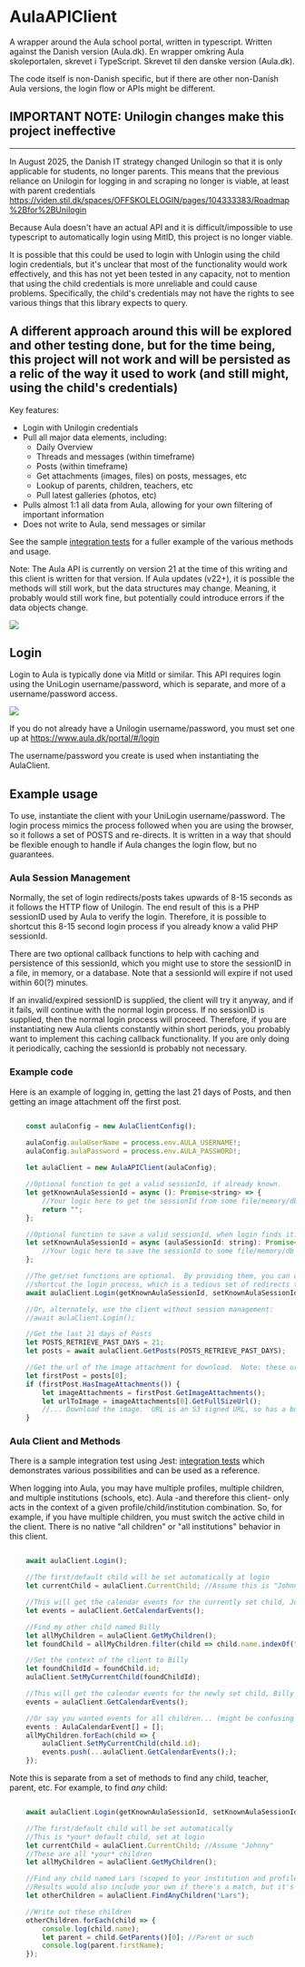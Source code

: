 # AulaAPIClient

A wrapper around the Aula school portal, written in typescript. Written against the Danish version (Aula.dk).
En wrapper omkring Aula skoleportalen, skrevet i TypeScript. Skrevet til den danske version (Aula.dk).

The code itself is non-Danish specific, but if there are other non-Danish Aula versions, the login flow or APIs might be different.

## IMPORTANT NOTE: Unilogin changes make this project ineffective
--------------------
In August 2025, the Danish IT strategy changed Unilogin so that it is only applicable for students, no longer parents.  This means that the previous reliance on Unilogin for logging in and scraping no longer is viable, at least with parent credentials
https://viden.stil.dk/spaces/OFFSKOLELOGIN/pages/104333383/Roadmap%2Bfor%2BUnilogin

Because Aula doesn't have an actual API and it is difficult/impossible to use typescript to automatically login using MitID, this project is no longer viable.  

It is possible that this could be used to login with Unlogin using the child login credentials, but it's unclear that most of the functionality would work effectively, and this has not yet been tested in any capacity, not to mention that using the child credentials is more unreliable and could cause problems.  Specifically, the child's credentials may not have the rights to see various things that this library expects to query.

A different approach around this will be explored and other testing done, but for the time being, this project will not work and will be persisted as a relic of the way it used to work (and still might, using the child's credentials)
--------------------

Key features:
- Login with Unilogin credentials
- Pull all major data elements, including:
    - Daily Overview
    - Threads and messages (within timeframe)
    - Posts (within timeframe)
    - Get attachments (images, files) on posts, messages, etc
    - Lookup of parents, children, teachers, etc
    - Pull latest galleries (photos, etc)
- Pulls almost 1:1 all data from Aula, allowing for your own filtering of important information
- Does not write to Aula, send messages or similar

See the sample [integration tests](/tests/defaultIntegration.test.ts) for a fuller example of the various methods and usage.

Note: The Aula API is currently on version 21 at the time of this writing and this client is written for that version.  If Aula updates (v22+), it is possible the methods will still work, but the data structures may change. Meaning, it probably would still work fine, but potentially could introduce errors if the data objects change.


![](./media/aula-logo.png)

## Login

Login to Aula is typically done via MitId or similar.  This API requires login using the UniLogin username/password, which is separate, and more of a username/password access. 

![](./media/uni-login.png)

If you do not already have a Unilogin username/password, you must set one up at
https://www.aula.dk/portal/#/login

The username/password you create is used when instantiating the AulaClient.

## Example usage

To use, instantiate the client with your UniLogin username/password. The login process mimics the process followed when you are using the browser, so it follows a set of POSTS and re-directs.  It is written in a way that should be flexible enough to handle if Aula changes the login flow, but no guarantees.

### Aula Session Management

Normally, the set of login redirects/posts takes upwards of 8-15 seconds as it follows the HTTP flow of Unilogin.  The end result of this is a PHP sessionID used by Aula to verify the login.  Therefore, it is possible to shortcut this 8-15 second login process if you already know a valid PHP sessionId. 

There are two optional callback functions to help with caching and persistence of this sessionId, which you might use to store the sessionID in a file, in memory, or a database.  Note that a sessionId will expire if not used within 60(?) minutes.

If an invalid/expired sessionID is supplied, the client will try it anyway, and if it fails, will continue with the normal login process. If no sessionID is supplied, then the normal login process will proceed.  Therefore, if you are instantiating new Aula clients constantly within short periods, you probably want to implement this caching callback functionality.   If you are only doing it periodically, caching the sessionId is probably not necessary. 

### Example code

Here is an example of logging in, getting the last 21 days of Posts, and then getting an image attachment off the first post.

````javascript

    const aulaConfig = new AulaClientConfig();

    aulaConfig.aulaUserName = process.env.AULA_USERNAME!;
    aulaConfig.aulaPassword = process.env.AULA_PASSWORD!;
    
    let aulaClient = new AulaAPIClient(aulaConfig);

    //Optional function to get a valid sessionId, if already known.
    let getKnownAulaSessionId = async (): Promise<string> => {
        //Your logic here to get the sessionId from some file/memory/db cache, if you want
        return "";
    };

    //Optional function to save a valid sessionId, when login finds it.
    let setKnownAulaSessionId = async (aulaSessionId: string): Promise<void> => {
        //Your logic here to save the sessionId to some file/memory/db cache, if you want
    };

    //The get/set functions are optional.  By providing them, you can optionally 
    //shortcut the login process, which is a tedious set of redirects that takes 10+ seconds
    await aulaClient.Login(getKnownAulaSessionId, setKnownAulaSessionId);

    //Or, alternately, use the client without session management:
    //await aulaClient.Login();

    //Get the last 21 days of Posts
    let POSTS_RETRIEVE_PAST_DAYS = 21;
    let posts = await aulaClient.GetPosts(POSTS_RETRIEVE_PAST_DAYS);

    //Get the url of the image attachment for download.  Note: these urls have an expiration, so must be used quickly.
    let firstPost = posts[0];
    if (firstPost.HasImageAttachments()) {
        let imageAttachments = firstPost.GetImageAttachments();
        let urlToImage = imageAttachments[0].GetFullSizeUrl();
        //... Download the image.  URL is an S3 signed URL, so has a built-in time expiration
    }

````
### Aula Client and Methods

There is a sample integration test using Jest: [integration tests](/tests/defaultIntegration.test.ts) which demonstrates various possibilities and can be used as a reference.

When logging into Aula, you may have multiple profiles, multiple children, and multiple institutions (schools, etc).  Aula -and therefore this client- only acts in the context of a given profile/child/institution combination.  So, for example, if you have multiple children, you must switch the active child in the client.  There is no native "all children" or "all institutions" behavior in this client.

````javascript

    await aulaClient.Login();

    //The first/default child will be set automatically at login
    let currentChild = aulaClient.CurrentChild; //Assume this is "Johnny"

    //This will get the calendar events for the currently set child, Johnny
    let events = aulaClient.GetCalendarEvents();

    //Find my other child named Billy
    let allMyChildren = aulaClient.GetMyChildren();
    let foundChild = allMyChildren.filter(child => child.name.indexOf("Billy") > -1)[0];

    //Set the context of the client to Billy
    let foundChildId = foundChild.id;
    aulaClient.SetMyCurrentChild(foundChildId);

    //This will get the calendar events for the newly set child, Billy
    events = aulaClient.GetCalendarEvents();

    //Or say you wanted events for all children... (might be confusing to unpack, but maybe...)
    events : AulaCalendarEvent[] = [];
    allMyChildren.forEach(child => {
        aulaClient.SetMyCurrentChild(child.id);
        events.push(...aulaClient.GetCalendarEvents(););
    });


````

Note this is separate from a set of methods to find any child, teacher, parent, etc.  For example, to find *any* child:

````javascript

    await aulaClient.Login(getKnownAulaSessionId, setKnownAulaSessionId);

    //The first/default child will be set automatically
    //This is *your* default child, set at login
    let currentChild = aulaClient.CurrentChild; //Assume "Johnny"
    //These are all *your* children
    let allMyChildren = aulaClient.GetMyChildren();

    //Find any child named Lars (scoped to your institution and profile access)
    //Results would also include your own if there's a match, but it's any child in the institution
    let otherChildren = aulaClient.FindAnyChildren("Lars"); 

    //Write out these children
    otherChildren.forEach(child => {
        console.log(child.name);
        let parent = child.GetParents()[0]; //Parent or such
        console.log(parent.firstName);
    });

````




